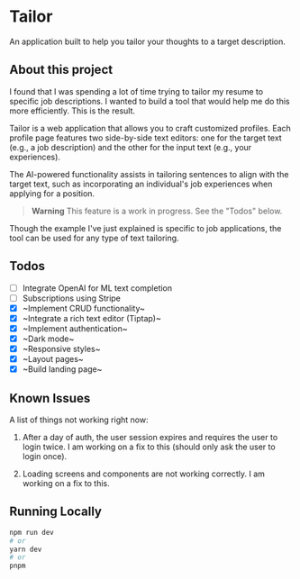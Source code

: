 # Tailor

An application built to help you tailor your thoughts to a target description.

## About this project

I found that I was spending a lot of time trying to tailor my resume to specific job descriptions. I wanted to build a tool that would help me do this more efficiently. This is the result.

Tailor is a web application that allows you to craft customized profiles. Each profile page features two side-by-side text editors: one for the target text (e.g., a job description) and the other for the input text (e.g., your experiences).

The AI-powered functionality assists in tailoring sentences to align with the target text, such as incorporating an individual's job experiences when applying for a position.

> **Warning**
> This feature is a work in progress.
> See the "Todos" below.

Though the example I've just explained is specific to job applications, the tool can be used for any type of text tailoring.

## Todos

- [ ] Integrate OpenAI for ML text completion
- [ ] Subscriptions using Stripe
- [x] ~Implement CRUD functionality~
- [x] ~Integrate a rich text editor (Tiptap)~
- [x] ~Implement authentication~
- [x] ~Dark mode~
- [x] ~Responsive styles~
- [x] ~Layout pages~
- [x] ~Build landing page~

## Known Issues

A list of things not working right now:

1. After a day of auth, the user session expires and requires the user to login twice. I am working on a fix to this (should only ask the user to login once).

2. Loading screens and components are not working correctly. I am working on a fix to this.

## Running Locally

```bash
npm run dev
# or
yarn dev
# or
pnpm
```
